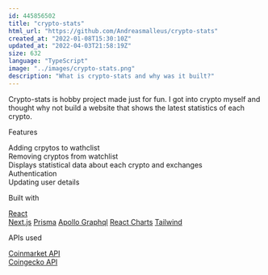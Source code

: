 ```yaml
---
id: 445856502
title: "crypto-stats"
html_url: "https://github.com/Andreasmalleus/crypto-stats"
created_at: "2022-01-08T15:30:10Z"
updated_at: "2022-04-03T21:58:19Z"
size: 632
language: "TypeScript"
image: "../images/crypto-stats.png"
description: "What is crypto-stats and why was it built?"
---
```


Crypto-stats is hobby project made just for fun. I got into crypto myself and thought why not build a website that shows the latest statistics of each crypto.

Features

Adding crpytos to wathclist  
Removing cryptos from watchlist  
Displays statistical data about each crypto and exchanges  
Authentication  
Updating user details  

Built with

[React](https://reactjs.org)  
[Next.js](https://nextjs.org)
[Prisma](https://www.prisma.io)
[Apollo Graphql](https://www.apollographql.com)
[React Charts](https://www.npmjs.com/package/react-charts)
[Tailwind](https://tailwindcss.com)

APIs used

[Coinmarket API](https://coinmarketcap.com/api)  
[Coingecko API](https://www.coingecko.com/en/api/documentation)
